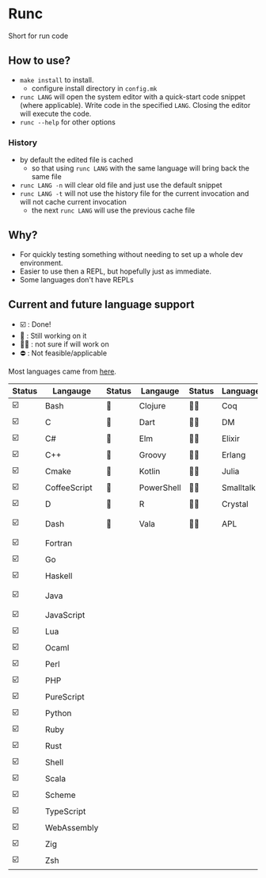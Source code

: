 # Runc

Short for run code

## How to use?

* `make install` to install.
  * configure install directory in `config.mk`
* `runc LANG` will open the system editor with a quick-start code snippet (where
  applicable). Write code in the specified `LANG`. Closing the editor will
  execute the code.
* `runc --help` for other options

### History

* by default the edited file is cached
  * so that using `runc LANG` with the same language will bring back the same
    file
* `runc LANG -n` will clear old file and just use the default snippet
* `runc LANG -t` will not use the history file for the current invocation and
  will not cache current invocation
  * the next `runc LANG` will use the previous cache file

## Why?

* For quickly testing something without needing to set up a whole dev
  environment.
* Easier to use then a REPL, but hopefully just as immediate.
* Some languages don't have REPLs

## Current and future language support

* :ballot_box_with_check: : Done!
* :hammer: : Still working on it
* :man_shrugging: : not sure if will work on
* :no_entry: : Not feasible/applicable

Most languages came from
[here](https://madnight.github.io/githut/#/pull_requests/2021/3).

| Status                  | Langauge     | Status   | Langauge   | Status          | Language  | Status     | Language          |
|-------------------------|--------------|----------|------------|-----------------|-----------|------------|-------------------|
| :ballot_box_with_check: | Bash         | :hammer: | Clojure    | :man_shrugging: | Coq       | :no_entry: | Emacs Lisp        |
| :ballot_box_with_check: | C            | :hammer: | Dart       | :man_shrugging: | DM        | :no_entry: | F#                |
| :ballot_box_with_check: | C#           | :hammer: | Elm        | :man_shrugging: | Elixir    | :no_entry: | Jsonnet           |
| :ballot_box_with_check: | C++          | :hammer: | Groovy     | :man_shrugging: | Erlang    | :no_entry: | MATLAB            |
| :ballot_box_with_check: | Cmake        | :hammer: | Kotlin     | :man_shrugging: | Julia     | :no_entry: | NASL              |
| :ballot_box_with_check: | CoffeeScript | :hammer: | PowerShell | :man_shrugging: | Smalltalk | :no_entry: | Nix               |
| :ballot_box_with_check: | D            | :hammer: | R          | :man_shrugging: | Crystal   | :no_entry: | Objective-C       |
| :ballot_box_with_check: | Dash         | :hammer: | Vala       | :man_shrugging: | APL       | :no_entry: | Objective-C++     |
| :ballot_box_with_check: | Fortran      |          |            |                 |           | :no_entry: | Puppet            |
| :ballot_box_with_check: | Go           |          |            |                 |           | :no_entry: | Swift             |
| :ballot_box_with_check: | Haskell      |          |            |                 |           | :no_entry: | SystemVerilog     |
| :ballot_box_with_check: | Java         |          |            |                 |           | :no_entry: | Visual Basic .NET |
| :ballot_box_with_check: | JavaScript   |          |            |                 |           | :no_entry: | TSQL              |
| :ballot_box_with_check: | Lua          |          |            |                 |           | :no_entry: | Vim script        |
| :ballot_box_with_check: | Ocaml        |          |            |                 |           |            |                   |
| :ballot_box_with_check: | Perl         |          |            |                 |           |            |                   |
| :ballot_box_with_check: | PHP          |          |            |                 |           |            |                   |
| :ballot_box_with_check: | PureScript   |          |            |                 |           |            |                   |
| :ballot_box_with_check: | Python       |          |            |                 |           |            |                   |
| :ballot_box_with_check: | Ruby         |          |            |                 |           |            |                   |
| :ballot_box_with_check: | Rust         |          |            |                 |           |            |                   |
| :ballot_box_with_check: | Shell        |          |            |                 |           |            |                   |
| :ballot_box_with_check: | Scala        |          |            |                 |           |            |                   |
| :ballot_box_with_check: | Scheme       |          |            |                 |           |            |                   |
| :ballot_box_with_check: | TypeScript   |          |            |                 |           |            |                   |
| :ballot_box_with_check: | WebAssembly  |          |            |                 |           |            |                   |
| :ballot_box_with_check: | Zig          |          |            |                 |           |            |                   |
| :ballot_box_with_check: | Zsh          |          |            |                 |           |            |                   |
